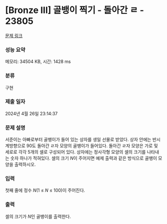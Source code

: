 # [Bronze III] 골뱅이 찍기 - 돌아간 ㄹ - 23805 

[문제 링크](https://www.acmicpc.net/problem/23805) 

### 성능 요약

메모리: 34504 KB, 시간: 1428 ms

### 분류

구현

### 제출 일자

2024년 4월 26일 23:14:37

### 문제 설명

<p>서준이는 아빠로부터 골뱅이가 들어 있는 상자를 생일 선물로 받았다. 상자 안에는 반시계방향으로 90도 돌아간 ㄹ자 모양의 골뱅이가 들어있다. 돌아간 ㄹ자 모양은 가로 및 세로로 각각 5개의 셀로 구성되어 있다. 상자에는 정사각형 모양의 셀의 크기를 나타내는 숫자 하나가 적혀있다. 셀의 크기 <em>N</em>이 주어지면 예제 출력과 같은 방식으로 골뱅이 모양을 출력하시오.</p>

### 입력 

 <p>첫째 줄에 정수 <em>N</em>(1 ≤ <em>N</em> ≤ 100)이 주어진다.</p>

### 출력 

 <p>셀의 크기가 <em>N</em>인 골뱅이를 출력한다.</p>

